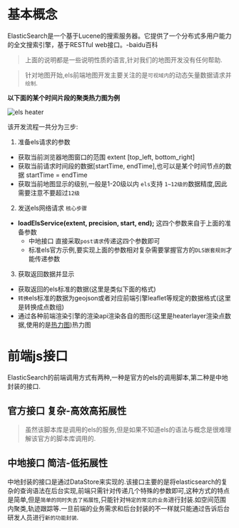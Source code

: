 # 基本概念
ElasticSearch是一个基于Lucene的搜索服务器。它提供了一个分布式多用户能力的全文搜索引擎，基于RESTful web接口。-baidu百科

> 上面的说明都是一些说明性质的语言,针对我们的地图开发没有任何帮助.

>针对地图开始,els前端地图开发主要关注的是`可视域内`的动态矢量数据请求并`绘制`.

**以下面的某个时间片段的聚类热力图为例**

![els heater](../../docs/mapbox/elasticsearch/img/heater.png)

该开发流程一共分为三步:
1. 准备els请求的参数
  + 获取当前浏览器地图窗口的范围 extent [top_left, bottom_right]
  + 获取当前请求时间段的数据[startTime, endTime],也可以是某个时间节点的数据 startTime = endTime
  + 获取当前地图显示的级别,一般是1-20级以内 `els`支持 `1~12级的`数据精度,因此需要注意不要超过`12级`
2. 发送els网络请求 `核心步骤` 
  + **loadElsService(extent, precision, start, end);** 这四个参数来自于上面的准备参数
    - 中地接口 直接采取`post请求`传递这四个参数即可
    - 标准els官方示例,要实现上面的参数相对复杂需要掌握官方的`DLS嵌套规则`才能传递参数
3. 获取返回数据并显示
  + 获取返回的els标准的数据(这里是类似下面的格式)
  + `转换`els标准的数据为geojson或者对应前端引擎leaflet等规定的数据格式(这里是转换成点数组)
  + 通过各种前端渲染引擎的渲染api渲染各自的图形(这里是heaterlayer渲染点数据,使用的是[热力图](/leaflet/dataview/heater))热力图


# 前端js接口
ElasticSearch的前端调用方式有两种,一种是官方的els的调用脚本,第二种是中地封装的接口.

## 官方接口 **复杂-高效高拓展性**

> 虽然该脚本库是调用的els的服务,但是如果不知道els的语法与概念是很难理解该官方的脚本库调用的.



## 中地接口 **简洁-低拓展性**

中地封装的接口是通过DataStore来实现的.该接口主要的是将elasticsearch的复杂的查询语法在后台实现,前端只需针对传递几个特殊的参数即可,这种方式的特点是简单,但是`简单的同时失去了拓展性`,只能针对`特定的常见的业务`进行封装.如空间范围内聚类,轨迹跟踪等.一旦前端的业务需求和后台封装的不一样就只能通过告诉后台研发人员进行`新的功能封装`.

